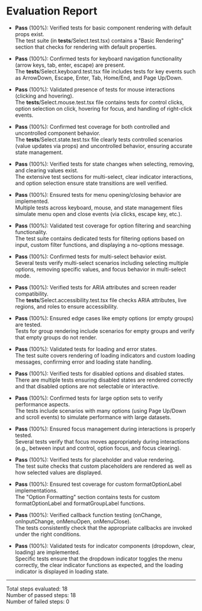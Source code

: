 # Evaluation Report

- **Pass** (100%): Verified tests for basic component rendering with default props exist.  
  The test suite (in __tests__/Select.test.tsx) contains a "Basic Rendering" section that checks for rendering with default properties.

- **Pass** (100%): Confirmed tests for keyboard navigation functionality (arrow keys, tab, enter, escape) are present.  
  The __tests__/Select.keyboard.test.tsx file includes tests for key events such as ArrowDown, Escape, Enter, Tab, Home/End, and Page Up/Down.

- **Pass** (100%): Validated presence of tests for mouse interactions (clicking and hovering).  
  The __tests__/Select.mouse.test.tsx file contains tests for control clicks, option selection on click, hovering for focus, and handling of right-click events.

- **Pass** (100%): Confirmed test coverage for both controlled and uncontrolled component behavior.  
  The __tests__/Select.state.test.tsx file clearly tests controlled scenarios (value updates via props) and uncontrolled behavior, ensuring accurate state management.

- **Pass** (100%): Verified tests for state changes when selecting, removing, and clearing values exist.  
  The extensive test sections for multi-select, clear indicator interactions, and option selection ensure state transitions are well verified.

- **Pass** (100%): Ensured tests for menu opening/closing behavior are implemented.  
  Multiple tests across keyboard, mouse, and state management files simulate menu open and close events (via clicks, escape key, etc.).

- **Pass** (100%): Validated test coverage for option filtering and searching functionality.  
  The test suite contains dedicated tests for filtering options based on input, custom filter functions, and displaying a no-options message.

- **Pass** (100%): Confirmed tests for multi-select behavior exist.  
  Several tests verify multi-select scenarios including selecting multiple options, removing specific values, and focus behavior in multi-select mode.

- **Pass** (100%): Verified tests for ARIA attributes and screen reader compatibility.  
  The __tests__/Select.accessibility.test.tsx file checks ARIA attributes, live regions, and roles to ensure accessibility.

- **Pass** (100%): Ensured edge cases like empty options (or empty groups) are tested.  
  Tests for group rendering include scenarios for empty groups and verify that empty groups do not render.

- **Pass** (100%): Validated tests for loading and error states.  
  The test suite covers rendering of loading indicators and custom loading messages, confirming error and loading state handling.

- **Pass** (100%): Verified tests for disabled options and disabled states.  
  There are multiple tests ensuring disabled states are rendered correctly and that disabled options are not selectable or interactive.

- **Pass** (100%): Confirmed tests for large option sets to verify performance aspects.  
  The tests include scenarios with many options (using Page Up/Down and scroll events) to simulate performance with large datasets.

- **Pass** (100%): Ensured focus management during interactions is properly tested.  
  Several tests verify that focus moves appropriately during interactions (e.g., between input and control, option focus, and focus clearing).

- **Pass** (100%): Verified tests for placeholder and value rendering.  
  The test suite checks that custom placeholders are rendered as well as how selected values are displayed.

- **Pass** (100%): Ensured test coverage for custom formatOptionLabel implementations.  
  The "Option Formatting" section contains tests for custom formatOptionLabel and formatGroupLabel functions.

- **Pass** (100%): Verified callback function testing (onChange, onInputChange, onMenuOpen, onMenuClose).  
  The tests consistently check that the appropriate callbacks are invoked under the right conditions.

- **Pass** (100%): Validated tests for indicator components (dropdown, clear, loading) are implemented.  
  Specific tests ensure that the dropdown indicator toggles the menu correctly, the clear indicator functions as expected, and the loading indicator is displayed in loading state.

---

Total steps evaluated: 18  
Number of passed steps: 18  
Number of failed steps: 0